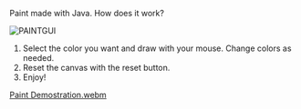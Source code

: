 Paint made with Java. How does it work?

![PAINTGUI](https://github.com/user-attachments/assets/8889d960-df50-49bc-bb8e-690601ce972f)

1. Select the color you want and draw with your mouse. Change colors as needed.
2. Reset the canvas with the reset button.
3. Enjoy!

[Paint Demostration.webm](https://github.com/user-attachments/assets/358f546f-a87b-4118-a78c-45dd72fe6f88)
